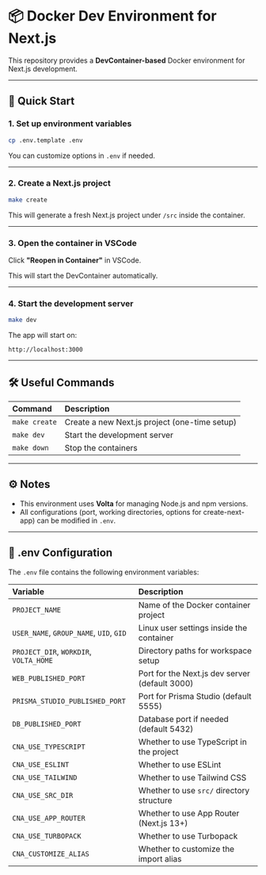 # 📦 Docker Dev Environment for Next.js

This repository provides a **DevContainer-based** Docker environment for Next.js development.

---

## 🚀 Quick Start

### 1. Set up environment variables

```bash
cp .env.template .env
```

You can customize options in `.env` if needed.

---

### 2. Create a Next.js project

```bash
make create
```

This will generate a fresh Next.js project under `/src` inside the container.

---

### 3. Open the container in VSCode

Click **"Reopen in Container"** in VSCode.

This will start the DevContainer automatically.

---

### 4. Start the development server

```bash
make dev
```

The app will start on:

```
http://localhost:3000
```

---

## 🛠️ Useful Commands

| Command       | Description                                   |
| :------------ | :-------------------------------------------- |
| `make create` | Create a new Next.js project (one-time setup) |
| `make dev`    | Start the development server                  |
| `make down`   | Stop the containers                           |

---

## ⚙️ Notes

- This environment uses **Volta** for managing Node.js and npm versions.
- All configurations (port, working directories, options for create-next-app) can be modified in `.env`.

---

## 📂 .env Configuration

The `.env` file contains the following environment variables:

| Variable                                | Description                                    |
| :-------------------------------------- | :--------------------------------------------- |
| `PROJECT_NAME`                          | Name of the Docker container project           |
| `USER_NAME`, `GROUP_NAME`, `UID`, `GID` | Linux user settings inside the container       |
| `PROJECT_DIR`, `WORKDIR`, `VOLTA_HOME`  | Directory paths for workspace setup            |
| `WEB_PUBLISHED_PORT`                    | Port for the Next.js dev server (default 3000) |
| `PRISMA_STUDIO_PUBLISHED_PORT`          | Port for Prisma Studio (default 5555)          |
| `DB_PUBLISHED_PORT`                     | Database port if needed (default 5432)         |
| `CNA_USE_TYPESCRIPT`                    | Whether to use TypeScript in the project       |
| `CNA_USE_ESLINT`                        | Whether to use ESLint                          |
| `CNA_USE_TAILWIND`                      | Whether to use Tailwind CSS                    |
| `CNA_USE_SRC_DIR`                       | Whether to use `src/` directory structure      |
| `CNA_USE_APP_ROUTER`                    | Whether to use App Router (Next.js 13+)        |
| `CNA_USE_TURBOPACK`                     | Whether to use Turbopack                       |
| `CNA_CUSTOMIZE_ALIAS`                   | Whether to customize the import alias          |
